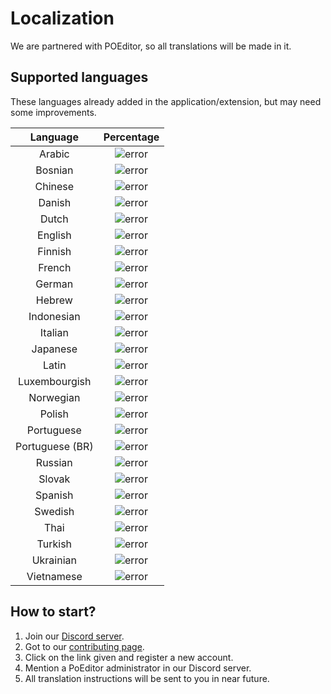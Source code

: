 # Localization

We are partnered with POEditor, so all translations will be made in it.

## Supported languages

These languages already added in the application/extension, but may need some improvements.

| Language | Percentage |
| :---: | :---: |
| Arabic | ![error](https://api.premid.app/langStatus/ar) |
| Bosnian | ![error](https://api.premid.app/langStatus/bs) |
| Chinese | ![error](https://api.premid.app/langStatus/zh-CN) |
| Danish | ![error](https://api.premid.app/langStatus/da) |
| Dutch | ![error](https://api.premid.app/langStatus/nl) |
| English | ![error](https://api.premid.app/langStatus/en) |
| Finnish | ![error](https://api.premid.app/langStatus/fi) |
| French | ![error](https://api.premid.app/langStatus/fr) |
| German | ![error](https://api.premid.app/langStatus/de) |
| Hebrew | ![error](https://api.premid.app/langStatus/he) |
| Indonesian | ![error](https://api.premid.app/langStatus/id) |
| Italian | ![error](https://api.premid.app/langStatus/it) |
| Japanese | ![error](https://api.premid.app/langStatus/ja) |
| Latin | ![error](https://api.premid.app/langStatus/la) |
| Luxembourgish | ![error](https://api.premid.app/langStatus/lb) |
| Norwegian | ![error](https://api.premid.app/langStatus/no) |
| Polish | ![error](https://api.premid.app/langStatus/pl) |
| Portuguese | ![error](https://api.premid.app/langStatus/pt) |
| Portuguese \(BR\) | ![error](https://api.premid.app/langStatus/pt-br) |
| Russian | ![error](https://api.premid.app/langStatus/ru) |
| Slovak | ![error](https://api.premid.app/langStatus/sk) |
| Spanish | ![error](https://api.premid.app/langStatus/es) |
| Swedish | ![error](https://api.premid.app/langStatus/sv) |
| Thai | ![error](https://api.premid.app/langStatus/th) |
| Turkish | ![error](https://api.premid.app/langStatus/tr) |
| Ukrainian | ![error](https://api.premid.app/langStatus/uk) |
| Vietnamese | ![error](https://api.premid.app/langStatus/vi) |

## How to start?

1. Join our [Discord server](https://discord.premid.app).
2. Got to our [contributing page](./).
3. Click on the link given and register a new account.
4. Mention a PoEditor administrator in our Discord server.
5. All translation instructions will be sent to you in near future.

